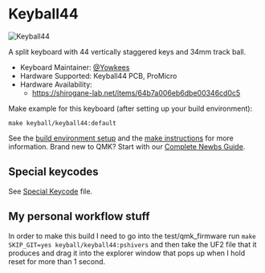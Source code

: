 # Keyball44

![Keyball44](../../../../keyball44/doc/rev1/images/kb44_001.jpg)

A split keyboard with 44 vertically staggered keys and 34mm track ball.

* Keyboard Maintainer: [@Yowkees](https://twitter.com/Yowkees)
* Hardware Supported: Keyball44 PCB, ProMicro
* Hardware Availability:
    * <https://shirogane-lab.net/items/64b7a006eb6dbe00346cd0c5>

Make example for this keyboard (after setting up your build environment):

    make keyball/keyball44:default

See the [build environment setup](https://docs.qmk.fm/#/getting_started_build_tools) and the [make instructions](https://docs.qmk.fm/#/getting_started_make_guide) for more information. Brand new to QMK? Start with our [Complete Newbs Guide](https://docs.qmk.fm/#/newbs).

## Special keycodes

See [Special Keycode](../lib/keyball/keycodes.md) file.


## My personal workflow stuff 
In order to make this build I need to go into the test/qmk_firmware run `make SKIP_GIT=yes keyball/keyball44:pshivers` and then take the UF2 file that it produces and drag it into the explorer window that pops up when I hold reset for more than 1 second.